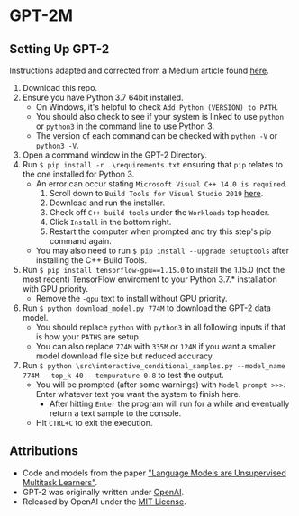 # GPT-2M
## Setting Up GPT-2
Instructions adapted and corrected from a Medium article found [here](https://medium.com/@ngwaifoong92/beginners-guide-to-retrain-gpt-2-117m-to-generate-custom-text-content-8bb5363d8b7f).
1. Download this repo.
1. Ensure you have Python 3.7 64bit installed.
	* On Windows, it's helpful to check `Add Python (VERSION) to PATH`.
	* You should also check to see if your system is linked to use `python` or `python3` in the command line to use Python 3.
	* The version of each command can be checked with `python -V` or `python3 -V`.
1. Open a command window in the GPT-2 Directory.
1. Run `$ pip install -r .\requirements.txt` ensuring that `pip` relates to the one installed for Python 3.
	* An error can occur stating `Microsoft Visual C++ 14.0 is required`.
		1. Scroll down to `Build Tools for Visual Studio 2019` [here](https://visualstudio.microsoft.com/downloads/#build-tools-for-visual-studio-2019).
		1. Download and run the installer.
		1. Check off `C++ build tools` under the `Workloads` top header.
		1. Click `Install` in the bottom right.
		1. Restart the computer when prompted and try this step's pip command again.
	* You may also need to run `$ pip install --upgrade setuptools` after installing the C++ Build Tools.
1. Run `$ pip install tensorflow-gpu==1.15.0` to install the 1.15.0 (not the most recent) TensorFlow enviroment to your Python 3.7.* installation with GPU priority.
	* Remove the `-gpu` text to install without GPU priority.
1. Run `$ python download_model.py 774M` to download the GPT-2 data model.
	* You should replace `python` with `python3` in all following inputs if that is how your `PATHS` are setup.
	* You can also replace `774M` with `335M` or `124M` if you want a smaller model download file size but reduced accuracy.
1. Run `$ python \src\interactive_conditional_samples.py --model_name 774M --top_k 40 --tempurature 0.8` to test the output.
	* You will be prompted (after some warnings) with `Model prompt >>>`. Enter whatever text you want the system to finish here.
		* After hitting `Enter` the program will run for a while and eventually return a text sample to the console.
	* Hit `CTRL+C` to exit the execution.

## Attributions
* Code and models from the paper ["Language Models are Unsupervised Multitask Learners"](https://d4mucfpksywv.cloudfront.net/better-language-models/language-models.pdf).
* GPT-2 was originally written under [OpenAI](https://github.com/openai/gpt-2).
* Released by OpenAI under the [MIT License](./LICENSE).